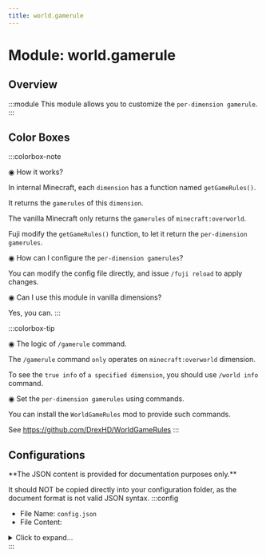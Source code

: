 ```yaml
---
title: world.gamerule
---
```



# Module: world.gamerule

## Overview
:::module
This module allows you to customize the `per-dimension gamerule`.
:::
## Color Boxes

:::colorbox-note

◉ How it works?

In internal Minecraft, each `dimension` has a function named `getGameRules()`.

It returns the `gamerules` of this `dimension`.



The vanilla Minecraft only returns the `gamerules` of `minecraft:overworld`.

Fuji modify the `getGameRules()` function, to let it return the `per-dimension gamerules`.



◉ How can I configure the `per-dimension gamerules`?

You can modify the config file directly, and issue `/fuji reload` to apply changes.



◉ Can I use this module in vanilla dimensions?

Yes, you can.
:::

:::colorbox-tip

◉ The logic of `/gamerule` command.

The `/gamerule` command `only` operates on `minecraft:overworld` dimension.



To see the `true info` of `a specified dimension`, you should use `/world info` command.



◉ Set the `per-dimension gamerules` using commands.

You can install the `WorldGameRules` mod to provide such commands.

See https://github.com/DrexHD/WorldGameRules
:::

## Configurations
<Admonition type="warning" icon="" title="">
**The JSON content is provided for documentation purposes only.**

It should NOT be copied directly into your configuration folder, as the document format is not valid JSON syntax.
</Admonition>
:::config
- File Name: `config.json`
- File Content: 
<details>

<summary>Click to expand...</summary>

```json showLineNumbers title="config/fuji/modules/world/gamerule/config.json"
{
  "game_rules": [
    {
      "enable": true,
      "dimension_id": "fuji:example",
      "game_rules": {
        "boolean_rules": {
          "keepInventory": true
        },
        "int_rules": {
          "playersSleepingPercentage": 50
        }
      }
    }
  ]
}
```
</details>
:::
